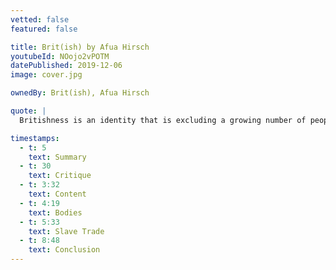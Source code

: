 ```yaml
---
vetted: false
featured: false

title: Brit(ish) by Afua Hirsch
youtubeId: NOojo2vPOTM
datePublished: 2019-12-06
image: cover.jpg

ownedBy: Brit(ish), Afua Hirsch

quote: |
  Britishness is an identity that is excluding a growing number of people who, like me, should be among its core constituents.

timestamps:
  - t: 5
    text: Summary
  - t: 30
    text: Critique
  - t: 3:32
    text: Content
  - t: 4:19
    text: Bodies
  - t: 5:33
    text: Slave Trade
  - t: 8:48
    text: Conclusion
---
```

